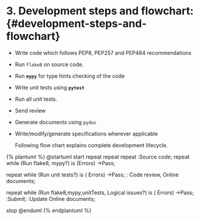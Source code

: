 <!--- @file
  development_steps_and_flowchard.md for Python Development Process and Coding Specification

  Copyright (c) 2019, Intel Corporation. All rights reserved.<BR>

  Redistribution and use in source (original document form) and 'compiled'
  forms (converted to PDF, epub, HTML and other formats) with or without
  modification, are permitted provided that the following conditions are met:

  1) Redistributions of source code (original document form) must retain the
     above copyright notice, this list of conditions and the following
     disclaimer as the first lines of this file unmodified.

  2) Redistributions in compiled form (transformed to other DTDs, converted to
     PDF, epub, HTML and other formats) must reproduce the above copyright
     notice, this list of conditions and the following disclaimer in the
     documentation and/or other materials provided with the distribution.

  THIS DOCUMENTATION IS PROVIDED BY TIANOCORE PROJECT "AS IS" AND ANY EXPRESS OR
  IMPLIED WARRANTIES, INCLUDING, BUT NOT LIMITED TO, THE IMPLIED WARRANTIES OF
  MERCHANTABILITY AND FITNESS FOR A PARTICULAR PURPOSE ARE DISCLAIMED. IN NO
  EVENT SHALL TIANOCORE PROJECT  BE LIABLE FOR ANY DIRECT, INDIRECT, INCIDENTAL,
  SPECIAL, EXEMPLARY, OR CONSEQUENTIAL DAMAGES (INCLUDING, BUT NOT LIMITED TO,
  PROCUREMENT OF SUBSTITUTE GOODS OR SERVICES; LOSS OF USE, DATA, OR PROFITS;
  OR BUSINESS INTERRUPTION) HOWEVER CAUSED AND ON ANY THEORY OF LIABILITY,
  WHETHER IN CONTRACT, STRICT LIABILITY, OR TORT (INCLUDING NEGLIGENCE OR
  OTHERWISE) ARISING IN ANY WAY OUT OF THE USE OF THIS DOCUMENTATION, EVEN IF
  ADVISED OF THE POSSIBILITY OF SUCH DAMAGE.

-->

# **3. Development steps and flowchart:** {#development-steps-and-flowchart}

*   Write code which follows PEP8, PEP257 and PEP484 recommendations
*   Run `flake8` on source code.
*   Run **`mypy`** for type hints checking of the code
*   Write unit tests using **`pytest`**
*   Run all unit tests.
*   Send review
*   Generate documents using `pydoc`
*   Write/modify/generate specifications wherever applicable

    Following flow chart explains complete development lifecycle.
    
{% plantuml %}
@startuml
start
repeat
repeat
  repeat
    :Source code;
  repeat while (Run flake8, mypy?) is (Errors)
    ->Pass;

repeat while (Run unit tests?) is (            Errors)
->Pass;
:     Code review,
Online documents;

repeat while (Run flake8,mypy,unitTests,
                  Logical issues?) is (         Errors)
->Pass;
:Submit;
:Update Online documents;

stop
@enduml
{% endplantuml %}

    


 